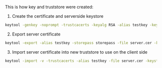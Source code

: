 This is how key and truststore were created:

1. Create the certificate and serverside keystore
```bash
keytool -genkey -noprompt -trustcacerts -keyalg RSA -alias testkey -keystore keystore.jks -storepass storepass -ext SAN=DNS:localhost,IP:127.0.0.1 -validity 9999
```

2. Export server certificate
```bash
keytool -export -alias testkey -storepass storepass -file server.cer -keystore keystore.jks
```

3. Import server certificate into new truststore to use on the client side
```bash
keytool -import -v -trustcacerts -alias testkey -file server.cer -keystore truststore.jks
```


